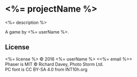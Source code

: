# <%= projectName %>

<%= description %>

A game by <%= userName %>.

## License

<%= license %> © 2016 <%= userName %> <<%= email %>><br>
Phaser is MIT © Richard Davey, Photo Storm Ltd.<br>
PC font is CC BY-SA 4.0 from INT10h.org
